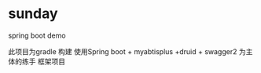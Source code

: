 # sunday
spring boot demo

此项目为gradle 构建
使用Spring boot + myabtisplus +druid + swagger2 为主体的练手 框架项目



